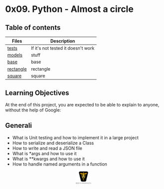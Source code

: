 # 0x09. Python - Almost a circle

## Table of contents

| Files         | Description                        |
| ------------- | ---------------------------------- |
| [tests]()     | If it's not tested it doesn't work |
| [models]()    | stuff                              |
| [base]()      | base                               |
| [rectangle]() | rectangle                          |
| [square]()    | square                             |

## Learning Objectives

At the end of this project, you are expected to be able to explain to anyone, without the help of Google:

## Generali

- What is Unit testing and how to implement it in a large project
- How to serialize and deserialize a Class
- How to write and read a JSON file
- What is \*args and how to use it
- What is \*\*kwargs and how to use it
- How to handle named arguments in a function

<p align="center">
<img src="/images/roeHR-01.png" width=10% height=10%>
</p>
